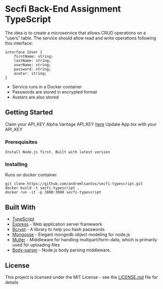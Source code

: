 # Secfi Back-End Assignment TypeScript

The idea is to create a microservice that allows CRUD operations on a “users” table. The service should allow read and write operations following this interface:

```
interface IUser {
    firstName: string;
    lastName: string;
    userName: string;
    password: string;
    avatar: string;
}
```

<ul>
    <li> Service runs in a Docker container </li>
    <li> Passwords are stored in encrypted format </li>
    <li> Avatars are also stored </li>
</ul>

## Getting Started

Claim your API_KEY Alpha Vantage API_KEY <a href="https://www.alphavantage.co/support/#api-key">here</a>
Update App.tsx with your API_KEY

### Prerequisites

```
Install Node.js first. Built with latest version
```

### Installing

Runs on docker container

```
git clone https://github.com/andremlsantos/secfi-typescript.git
docker build -t secfi-typescript .
docker run -it -p 3000:3000 secfi-typescript
```

## Built With

-   [TypeScript](https://www.npmjs.com/package/typescript)
-   [Express](https://expressjs.com/) - Web application server framework
-   [Bcrypt](https://www.npmjs.com/package/bcrypt) - A library to help you hash passwords
-   [Mongoose](https://mongoosejs.com/) - Elegant mongodb object modeling for node.js
-   [Multer](https://github.com/expressjs/multer) - Middleware for handling multipart/form-data, which is primarily used for uploading files
-   [Body-parser](https://github.com/expressjs/body-parser) - Node.js body parsing middleware.

## License

This project is licensed under the MIT License - see the [LICENSE.md](LICENSE.md) file for details
